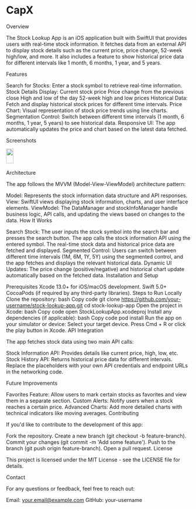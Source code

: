 # CapX
 
Overview

The Stock Lookup App is an iOS application built with SwiftUI that provides users with real-time stock information. It fetches data from an external API to display stock details such as the current price, price change, 52-week high/low, and more. It also includes a feature to show historical price data for different intervals like 1 month, 6 months, 1 year, and 5 years.

Features

Search for Stocks: Enter a stock symbol to retrieve real-time information.
Stock Details Display:
Current stock price
Price change from the previous close
High and low of the day
52-week high and low prices
Historical Data: Fetch and display historical stock prices for different time intervals.
Price Chart: Visual representation of stock price trends using line charts.
Segmentation Control: Switch between different time intervals (1 month, 6 months, 1 year, 5 years) to see historical data.
Responsive UI: The app automatically updates the price and chart based on the latest data fetched.

Screenshots


<!-- DARK MODE -->
<img src="https://github.com/user-attachments/assets/bdae2b0d-a35d-4e34-8813-9a86b9631005" width="20" height="40" />

<img src="https://github.com/user-attachments/assets/885d7dfc-648a-4e82-8cd9-1f8f1e9613f8" width="20" height="12" />

<img src="https://github.com/user-attachments/assets/73ee5496-75f1-496a-8be0-f12b1b9b378f" width="20" height="12" />

<img src="https://github.com/user-attachments/assets/fbe9f8f1-fe18-44e7-8093-69a4dd9df32a" width="20" height="12" />

<!-- LIGHT MODE -->
<img src="https://github.com/user-attachments/assets/4eb7b452-6f4e-4616-a77e-7956a4afd13c" width="20" height="12" />

<img src="https://github.com/user-attachments/assets/9c1a58c5-fe9e-495f-8146-54167314e7f8" width="20" height="12" />

<img src="https://github.com/user-attachments/assets/f1f43083-060e-47ce-b79b-5ba8fec74fe4" width="20" height="12" />


Architecture

The app follows the MVVM (Model-View-ViewModel) architecture pattern:

Model: Represents the stock information data structure and API responses.
View: SwiftUI views displaying stock information, charts, and user interface elements.
ViewModel: The DataManager and stockInfoManager handle business logic, API calls, and updating the views based on changes to the data.
How It Works

Search Stock: The user inputs the stock symbol into the search bar and presses the search button.
The app calls the stock information API using the entered symbol.
The real-time stock data and historical price data are fetched and displayed.
Segmented Control: Users can switch between different time intervals (1M, 6M, 1Y, 5Y) using the segmented control, and the app fetches and displays the relevant historical data.
Dynamic UI Updates: The price change (positive/negative) and historical chart update automatically based on the fetched data.
Installation and Setup

Prerequisites
Xcode 13.0+ for iOS/macOS development.
Swift 5.0+
CocoaPods (if required by any third-party libraries).
Steps to Run Locally
Clone the repository:
bash
Copy code
git clone https://github.com/your-username/stock-lookup-app.git
cd stock-lookup-app
Open the project in Xcode:
bash
Copy code
open StockLookupApp.xcodeproj
Install any dependencies (if applicable):
bash
Copy code
pod install
Run the app on your simulator or device:
Select your target device.
Press Cmd + R or click the play button in Xcode.
API Integration

The app fetches stock data using two main API calls:

Stock Information API: Provides details like current price, high, low, etc.
Stock History API: Returns historical price data for different intervals.
Replace the placeholders with your own API credentials and endpoint URLs in the networking code.

Future Improvements

Favorites Feature: Allow users to mark certain stocks as favorites and view them in a separate section.
Custom Alerts: Notify users when a stock reaches a certain price.
Advanced Charts: Add more detailed charts with technical indicators like moving averages.
Contributing

If you'd like to contribute to the development of this app:

Fork the repository.
Create a new branch (git checkout -b feature-branch).
Commit your changes (git commit -m 'Add some feature').
Push to the branch (git push origin feature-branch).
Open a pull request.
License

This project is licensed under the MIT License - see the LICENSE file for details.

Contact

For any questions or feedback, feel free to reach out:

Email: your.email@example.com
GitHub: your-username
